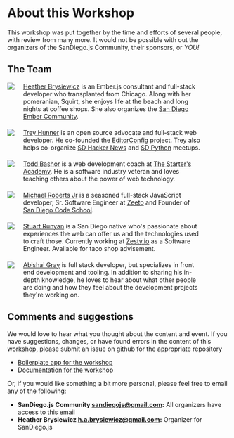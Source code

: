 # About this Workshop

This workshop was put together by the time and efforts of several people, with review from many more. It would not be possible with out the organizers of the SanDiego.js Community, their sponsors, or *YOU!*

## The Team

<div style="margin-bottom:20px">
  <img style="float:left" src="http://www.gravatar.com/avatar/c1ab1a8a3169311b0062176c2814feff">
  <div style="float:left;margin-left:20px;width:80%">
    <a href="hbrysiewicz.github.io/about.html">Heather Brysiewicz</a> is an Ember.js consultant and full-stack developer who transplanted from Chicago. Along with her pomeranian, Squirt, she enjoys life at the beach and long nights at coffee shops. She also organizes the <a href="http://meetups.com/sandiego-ember">San Diego Ember Community</a>.
  </div>
  <div style="clear:both"></div>
</div>

<div style="margin-bottom:20px">
  <img style="float:left" src="http://www.gravatar.com/avatar/945d10168a7817c64276c164a57fa8de">
  <div style="float:left;margin-left:20px;width:80%">
    <a href="http://treyhunner.com/about/">Trey Hunner</a> is an open source advocate and full-stack web developer.  He co-founded the <a href="http://editorconfig.org">EditorConfig</a> project.  Trey also helps co-organize <a href="http://sdhn.org/">SD Hacker News</a> and <a href="http://pythonsd.org/">SD Python</a> meetups.
  </div>
  <div style="clear:both"></div>
</div>

<div style="margin-bottom:20px">
  <img style="float:left" src="http://www.gravatar.com/avatar/70c1eefc52f496a3710661c2d87c2b19">
  <div style="float:left;margin-left:20px;width:80%">
    <a href="mailto:todd@thestartersacademy.com">Todd Bashor</a> is a web development coach at <a href="http://thestartersacademy.com">The Starter's Academy</a>. He is a software industry veteran and loves teaching others about the power of web technology.
  </div>
  <div style="clear:both"></div>
</div>

<div style="margin-bottom:20px">
  <img style="float:left" src="http://www.gravatar.com/avatar/2dab28a09a825fe18acfa9b5457200d4">
  <div style="float:left;margin-left:20px;width:80%">
    <a href="mailto:michael.e.roberts.jr@gmail.com">Michael Roberts Jr</a> is a seasoned full-stack JavaScript developer, Sr. Software Engineer at <a href="http://zeeto.io">Zeeto</a> and Founder of <a href="http://www.sandiegocodeschool.io">San Diego Code School</a>.
  </div>
  <div style="clear:both"></div>
</div>

<div style="margin-bottom:20px">
  <img style="float:left" src="https://secure.gravatar.com/avatar/74deb6f39d07290a867bafe6530d5e77">
  <div style="float:left;margin-left:20px;width:80%">
    <a href="mailto:shrunyan@gmail.com">Stuart Runyan</a> is a San Diego native who's passionate about experiences the web can offer us and the technologies used to craft those. Currently working at <a href="https://zesty.io">Zesty.io</a> as a Software Engineer. Available for taco shop advisement.
  </div>
  <div style="clear:both"></div>
</div>

<div style="margin-bottom:20px">
  <img style="float:left" src="http://www.gravatar.com/avatar/1cfb9ffded51eb05f1d701434bec8ef7">
  <div style="float:left;margin-left:20px;width:80%">
    <a href="http://abishaigray.com/">Abishai Gray</a> is full stack developer, but specializes in front end development and tooling. In addition to sharing his in-depth knowledge, he loves to hear about what other people are doing and how they feel about the development projects they're working on.
  </div>
  <div style="clear:both"></div>
</div>

## Comments and suggestions

We would love to hear what you thought about the content and event. If you have suggestions, changes, or have found errors in the content of this workshop, please submit an issue on github for the appropriate repository

- [Boilerplate app for the workshop][sdjs-vanilla-bp]
- [Documentation for the workshop][sdjs-vanilla-docs]

Or, if you would like something a bit more personal, please feel free to email any of the following:

- **SanDiego.js Community [sandiegojs@gmail.com][sdjs-email]:** All organizers have access to this email
- **Heather Brysiewicz [h.a.brysiewicz@gmail.com][hb-email]:** Organizer for SanDiego.js

[hb-email]: mailto:h.a.brysiewicz@gmail.com
[sdjs-email]: mailto:sandiegojs@gmail.com
[sdjs-vanilla-bp]: http://github.com/sandiegojs/vanilla-browser-workshop/issues/new
[sdjs-vanilla-docs]: http://github.com/sandiegojs/vanilla-browser-docs/issues/new
